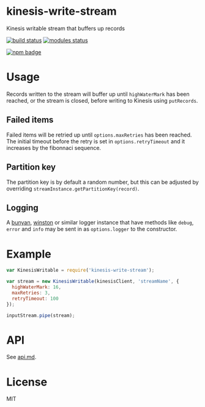 # kinesis-write-stream

Kinesis writable stream that buffers up records

[![build status](https://travis-ci.org/voldern/kinesis-write-stream.svg)](https://travis-ci.org/voldern/kinesis-write-stream)
[![modules status](https://david-dm.org/voldern/kinesis-write-stream.svg)](https://david-dm.org/voldern/kinesis-write-stream)

[![npm badge](https://nodei.co/npm/kinesis-write-stream.png?downloads=true)](https://nodei.co/npm/kinesis-write-stream)

# Usage

Records written to the stream will buffer up until `highWaterMark` has
been reached, or the stream is closed, before writing to Kinesis using
`putRecords`.

## Failed items

Failed items will be retried up until `options.maxRetries` has been
reached. The initial timeout before the retry is set in
`options.retryTimeout` and it increases by the fibonnaci sequence.

## Partition key

The partition key is by default a random number, but this can be
adjusted by overriding `streamInstance.getPartitionKey(record)`.

## Logging

A [bunyan](https://www.npmjs.com/package/bunyan),
[winston](https://www.npmjs.com/package/winston) or similar logger
instance that have methods like `debug`, `error` and `info` may be
sent in as `options.logger` to the constructor.

# Example

```javascript
var KinesisWritable = require('kinesis-write-stream');

var stream = new KinesisWritable(kinesisClient, 'streamName', {
  highWaterMark: 16,
  maxRetries: 3,
  retryTimeout: 100
});

inputStream.pipe(stream);
```

# API

See [api.md](api.md).

# License

MIT
